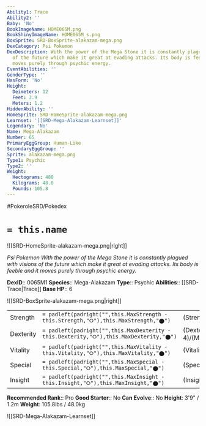 ```yaml
---
Ability1: Trace
Ability2: ''
Baby: 'No'
BookImageName: HOME065M.png
BookShinyImageName: HOME065M_s.png
BoxSprite: SRD-BoxSprite-alakazam-mega.png
DexCategory: Psi Pokemon
DexDescription: With the power of the Mega Stone it is constantly plagued with visions
  of the future which make it great at evading attacks. Its body is feeble and it
  moves purely through psychic energy.
EventAbilities: ''
GenderType: ''
HasForm: 'No'
Height:
  Deimeters: 12
  Feet: 3.9
  Meters: 1.2
HiddenAbility: ''
HomeSprite: SRD-HomeSprite-alakazam-mega.png
Learnset: '[[SRD-Mega-Alakazam-Learnset]]'
Legendary: 'No'
Name: Mega-Alakazam
Number: 65
PrimaryEggGroup: Human-Like
SecondaryEggGroup: ''
Sprite: alakazam-mega.png
Type1: Psychic
Type2: ''
Weight:
  Hectograms: 480
  Kilograms: 48.0
  Pounds: 105.8
---
```


#PokeroleSRD/Pokedex

# `= this.name`

![[SRD-HomeSprite-alakazam-mega.png|right]]

*Psi Pokemon*
*With the power of the Mega Stone it is constantly plagued with visions of the future which make it great at evading attacks. Its body is feeble and it moves purely through psychic energy.*

**DexID**:: 0065M1
**Species**:: Mega-Alakazam
**Type**:: Psychic
**Abilities**:: [[SRD-Trace|Trace]]
**Base HP**:: 6

![[SRD-BoxSprite-alakazam-mega.png|right]]

|           |                                                                                        |                                          |
| --------- | -------------------------------------------------------------------------------------- | ---------------------------------------- |
| Strength  | `= padleft(padright("",this.MaxStrength - this.Strength,"⭘"),this.MaxStrength,"⬤")`    | (Strength::2)/(MaxStrength::4)   |
| Dexterity | `= padleft(padright("",this.MaxDexterity - this.Dexterity,"⭘"),this.MaxDexterity,"⬤")` | (Dexterity:: 4)/(MaxDexterity::8) |
| Vitality  | `= padleft(padright("",this.MaxVitality - this.Vitality,"⭘"),this.MaxVitality,"⬤")`    | (Vitality::2)/(MaxVitality::4)   |
| Special   | `= padleft(padright("",this.MaxSpecial - this.Special,"⭘"),this.MaxSpecial,"⬤")`       | (Special::4)/(MaxSpecial::9)     |
| Insight   | `= padleft(padright("",this.MaxInsight - this.Insight,"⭘"),this.MaxInsight,"⬤")`       | (Insight::3)/(MaxInsight::6)     |

**Recommended Rank**:: Pro
**Good Starter**:: No
**Can Evolve**:: No
**Height**: 3'9" / 1.2m
**Weight**: 105.8lbs / 48.0kg

![[SRD-Mega-Alakazam-Learnset]]